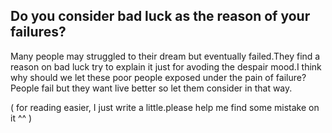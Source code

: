 ## Do you consider bad luck as the reason of your failures?
Many people may struggled to their dream but eventually failed.They find a reason on bad luck try to explain it just for avoding the despair mood.I think why should we let these poor people exposed under the pain of failure?
People fail but they want live better so let them consider in that way.

( for reading easier, I just write a little.please help me find some mistake on it ^^ )
